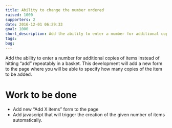 ```yaml
---
title: Ability to change the number ordered
raised: 1000
supporters: 2
date: 2016-12-01 06:29:33
goal: 1000
short_description: Add the ability to enter a number for additional copies of items instead of hitting "add" repeatably in a basket.
tags:
bug:
---
```


Add the ability to enter a number for additional copies of items instead of hitting “add” repeatably in a basket.  This development will add a new form to the page where you will be able to specify how many copies of the item to be added.

# Work to be done
* Add new “Add X items” form to the page
* Add javascript that will trigger the creation of the given number of items automatically.
